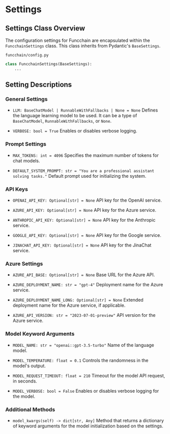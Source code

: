 # Settings

## Settings Class Overview

The configuration settings for Funcchain are encapsulated within the `FuncchainSettings` class. This class inherits from Pydantic's `BaseSettings`.

`funcchain/config.py`
```python
class FuncchainSettings(BaseSettings):
    ...
```

## Setting Descriptions

### General Settings

- `LLM: BaseChatModel | RunnableWithFallbacks | None = None`
  Defines the language learning model to be used. It can be a type of `BaseChatModel`, `RunnableWithFallbacks`, or `None`.

- `VERBOSE: bool = True`
  Enables or disables verbose logging.

### Prompt Settings

- `MAX_TOKENS: int = 4096`
  Specifies the maximum number of tokens for chat models.

- `DEFAULT_SYSTEM_PROMPT: str = "You are a professional assistant solving tasks."`
  Default prompt used for initializing the system.

### API Keys

- `OPENAI_API_KEY: Optional[str] = None`
  API key for the OpenAI service.

- `AZURE_API_KEY: Optional[str] = None`
  API key for the Azure service.

- `ANTHROPIC_API_KEY: Optional[str] = None`
  API key for the Anthropic service.

- `GOOGLE_API_KEY: Optional[str] = None`
  API key for the Google service.

- `JINACHAT_API_KEY: Optional[str] = None`
  API key for the JinaChat service.

### Azure Settings

- `AZURE_API_BASE: Optional[str] = None`
  Base URL for the Azure API.

- `AZURE_DEPLOYMENT_NAME: str = "gpt-4"`
  Deployment name for the Azure service.

- `AZURE_DEPLOYMENT_NAME_LONG: Optional[str] = None`
  Extended deployment name for the Azure service, if applicable.

- `AZURE_API_VERSION: str = "2023-07-01-preview"`
  API version for the Azure service.

### Model Keyword Arguments

- `MODEL_NAME: str = "openai::gpt-3.5-turbo"`
  Name of the language model.

- `MODEL_TEMPERATURE: float = 0.1`
  Controls the randomness in the model's output.

- `MODEL_REQUEST_TIMEOUT: float = 210`
  Timeout for the model API request, in seconds.

- `MODEL_VERBOSE: bool = False`
  Enables or disables verbose logging for the model.

### Additional Methods

- `model_kwargs(self) -> dict[str, Any]`
  Method that returns a dictionary of keyword arguments for the model initialization based on the settings.
